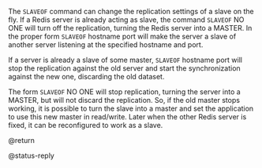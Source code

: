 The `SLAVEOF` command can change the replication settings of a slave on the fly.
If a Redis server is already acting as slave, the command `SLAVEOF` NO ONE will
turn off the replication, turning the Redis server into a MASTER.
In the proper form `SLAVEOF` hostname port will make the server a slave of
another server listening at the specified hostname and port.

If a server is already a slave of some master, `SLAVEOF` hostname port will stop
the replication against the old server and start the synchronization against the
new one, discarding the old dataset.

The form `SLAVEOF` NO ONE will stop replication, turning the server into a
MASTER, but will not discard the replication.
So, if the old master stops working, it is possible to turn the slave into a
master and set the application to use this new master in read/write.
Later when the other Redis server is fixed, it can be reconfigured to work as a
slave.

@return

@status-reply
